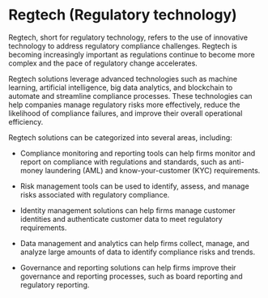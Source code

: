 # Regtech (Regulatory technology)

Regtech, short for regulatory technology, refers to the use of innovative technology to address regulatory compliance challenges. Regtech is becoming increasingly important as regulations continue to become more complex and the pace of regulatory change accelerates.

Regtech solutions leverage advanced technologies such as machine learning, artificial intelligence, big data analytics, and blockchain to automate and streamline compliance processes. These technologies can help companies manage regulatory risks more effectively, reduce the likelihood of compliance failures, and improve their overall operational efficiency.

Regtech solutions can be categorized into several areas, including:

* Compliance monitoring and reporting tools can help firms monitor and report on compliance with regulations and standards, such as anti-money laundering (AML) and know-your-customer (KYC) requirements.

* Risk management tools can be used to identify, assess, and manage risks associated with regulatory compliance.

* Identity management solutions can help firms manage customer identities and authenticate customer data to meet regulatory requirements.

* Data management and analytics can help firms collect, manage, and analyze large amounts of data to identify compliance risks and trends.

* Governance and reporting solutions can help firms improve their governance and reporting processes, such as board reporting and regulatory reporting.
